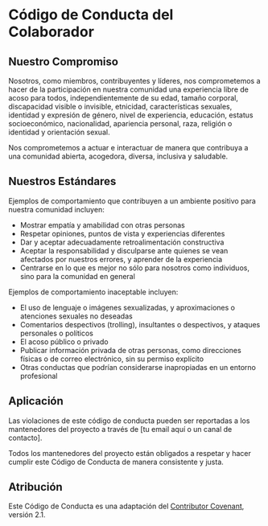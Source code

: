 # Código de Conducta del Colaborador

## Nuestro Compromiso

Nosotros, como miembros, contribuyentes y líderes, nos comprometemos a hacer de la participación en nuestra comunidad una experiencia libre de acoso para todos, independientemente de su edad, tamaño corporal, discapacidad visible o invisible, etnicidad, características sexuales, identidad y expresión de género, nivel de experiencia, educación, estatus socioeconómico, nacionalidad, apariencia personal, raza, religión o identidad y orientación sexual.

Nos comprometemos a actuar e interactuar de manera que contribuya a una comunidad abierta, acogedora, diversa, inclusiva y saludable.

## Nuestros Estándares

Ejemplos de comportamiento que contribuyen a un ambiente positivo para nuestra comunidad incluyen:

- Mostrar empatía y amabilidad con otras personas
- Respetar opiniones, puntos de vista y experiencias diferentes
- Dar y aceptar adecuadamente retroalimentación constructiva
- Aceptar la responsabilidad y disculparse ante quienes se vean afectados por nuestros errores, y aprender de la experiencia
- Centrarse en lo que es mejor no sólo para nosotros como individuos, sino para la comunidad en general

Ejemplos de comportamiento inaceptable incluyen:

- El uso de lenguaje o imágenes sexualizadas, y aproximaciones o atenciones sexuales no deseadas
- Comentarios despectivos (trolling), insultantes o despectivos, y ataques personales o políticos
- El acoso público o privado
- Publicar información privada de otras personas, como direcciones físicas o de correo electrónico, sin su permiso explícito
- Otras conductas que podrían considerarse inapropiadas en un entorno profesional

## Aplicación

Las violaciones de este código de conducta pueden ser reportadas a los mantenedores del proyecto a través de [tu email aquí o un canal de contacto].

Todos los mantenedores del proyecto están obligados a respetar y hacer cumplir este Código de Conducta de manera consistente y justa.

## Atribución

Este Código de Conducta es una adaptación del [Contributor Covenant](https://www.contributor-covenant.org/es/version/2/1/code_of_conduct.html), versión 2.1.
